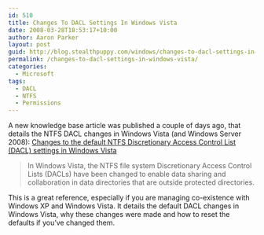 ```yaml
---
id: 510
title: Changes To DACL Settings In Windows Vista
date: 2008-03-28T18:53:17+10:00
author: Aaron Parker
layout: post
guid: http://blog.stealthpuppy.com/windows/changes-to-dacl-settings-in-windows-vista
permalink: /changes-to-dacl-settings-in-windows-vista/
categories:
  - Microsoft
tags:
  - DACL
  - NTFS
  - Permissions
---
```

A new knowledge base article was published a couple of days ago, that details the NTFS DACL changes in Windows Vista (and Windows Server 2008): [Changes to the default NTFS Discretionary Access Control List (DACL) settings in Windows Vista](http://support.microsoft.com/kb/949608)

> In Windows Vista, the NTFS file system Discretionary Access Control Lists (DACLs) have been changed to enable data sharing and collaboration in data directories that are outside protected directories.

This is a great reference, especially if you are managing co-existence with Windows XP and Windows Vista. It details the default DACL changes in Windows Vista, why these changes were made and how to reset the defaults if you&#8217;ve changed them.
